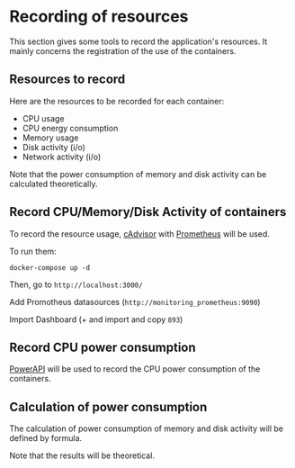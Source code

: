 # Recording of resources

This section gives some tools to record the application's resources.
It mainly concerns the registration of the use of the containers.

## Resources to record

Here are the resources to be recorded for each container:

- CPU usage
- CPU energy consumption
- Memory usage
- Disk activity (i/o) 
- Network activity (i/o)

Note that the power consumption of memory and disk activity can be calculated theoretically.

## Record CPU/Memory/Disk Activity of containers

To record the resource usage, [cAdvisor](https://github.com/google/cadvisor) with [Prometheus](https://prometheus.io/) will be used.

To run them:

```shell script
docker-compose up -d
```

Then, go to `http://localhost:3000/`

Add Promotheus datasources (`http://monitoring_prometheus:9090`)

Import Dashboard (+ and import and copy `893`)

## Record CPU power consumption

[PowerAPI](http://powerapi.org/) will be used to record the CPU power consumption of the containers.

## Calculation of power consumption

The calculation of power consumption of memory and disk activity will be defined by formula.

Note that the results will be theoretical.
